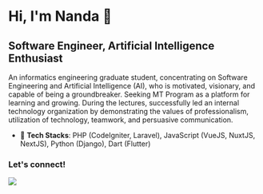 # Hi, I'm Nanda 🙌 

## Software Engineer, Artificial Intelligence Enthusiast

An informatics engineering graduate student, concentrating on Software Engineering and Artificial Intelligence (AI), who is motivated, visionary, and capable of being a groundbreaker. Seeking MT Program as a platform for learning and growing. During the lectures, successfully led an internal technology organization by demonstrating the values of professionalism, utilization of technology, teamwork, and persuasive communication.

<!-- - :blue_heart: **Hands On**: VueJS -->
- :robot: **Tech Stacks**: PHP (CodeIgniter, Laravel), JavaScript (VueJS, NuxtJS, NextJS), Python (Django), Dart (Flutter)
<!-- - :green_apple: **Learn**: Java, Swift -->

### Let's connect!
<p>
    <a href="https://linkedin.com/in/nandahadymulya" target="blank"><img src="https://img.shields.io/badge/LinkedIn-30302f?style=flat&logo=linkedin" /></a>
</p>
